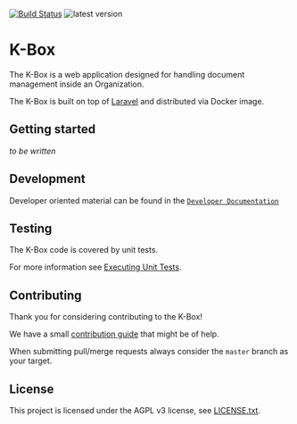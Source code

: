 [![Build Status](https://travis-ci.org/k-box/k-box.svg?branch=master)](https://travis-ci.org/k-box/k-box) ![latest version](https://img.shields.io/badge/version-0.20.0-blue.svg)

# K-Box

The K-Box is a web application designed for handling document management inside an Organization.

The K-Box is built on top of [Laravel](https://laravel.com/) and distributed via Docker image.

## Getting started

_to be written_

## Development

Developer oriented material can be found in the [`Developer Documentation`](./docs/developer/index.md)

## Testing

The K-Box code is covered by unit tests.

For more information see [Executing Unit Tests](./docs/developer/testing.md).

## Contributing

Thank you for considering contributing to the K-Box! 

We have a small [contribution guide](./contributing.md) that might be of help.

When submitting pull/merge requests always consider the `master` branch as your target.

## License

This project is licensed under the AGPL v3 license, see [LICENSE.txt](./LICENSE.txt).

